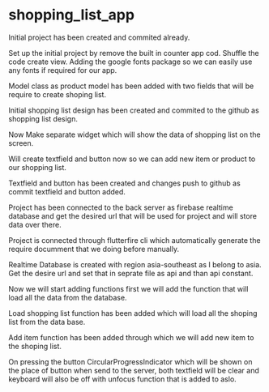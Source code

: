 # shopping_list_app

Initial project has been created and commited already.

Set up the initial project by remove the built in counter app cod.
Shuffle the code create view.
Adding the google fonts package so we can easily use any fonts if required for our app.

Model class as product model has been added with two fields that will be require to create shoping list.

Initial shopping list design has been created and commited to the github as shopping list design.

Now Make separate widget which will show the data of shopping list on the screen.

Will create textfield and button now so we can add new item or product to our shopping list.

Textfield and button has been created and changes push to github as commit textfield and button added.

Project has been connected to the back server as firebase realtime database and get the desired url that will be used for project and will store data over there.

Project is connected through flutterfire cli which automatically generate the require documment that we doing before manually.

Realtime Database is created with region asia-southeast as I belong to asia. Get the desire url and set that in seprate file as api and than api constant.

Now we will start adding functions first we will add the function that will load all the data from the database.

Load shopping list function has been added which will load all the shoping list from the data base.

Add item function has been added through which we will add new item to the shoping list.

On pressing the button CircularProgressIndicator which will be shown on the place of button when send to the server, both textfield will be clear and keyboard will also be off with unfocus function that is added to aslo.

